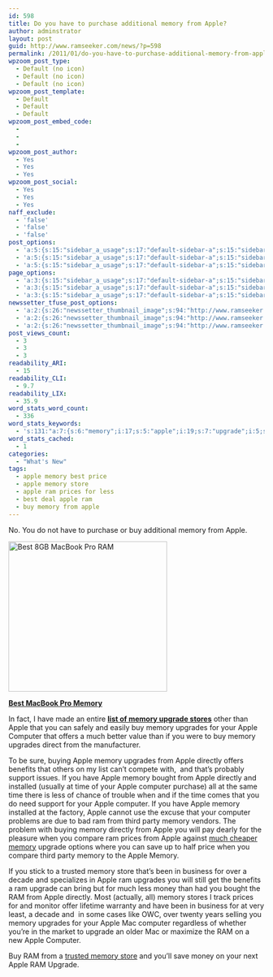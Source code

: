 ```yaml
---
id: 598
title: Do you have to purchase additional memory from Apple?
author: adminstrator
layout: post
guid: http://www.ramseeker.com/news/?p=598
permalink: /2011/01/do-you-have-to-purchase-additional-memory-from-apple/
wpzoom_post_type:
  - Default (no icon)
  - Default (no icon)
  - Default (no icon)
wpzoom_post_template:
  - Default
  - Default
  - Default
wpzoom_post_embed_code:
  - 
  - 
  - 
wpzoom_post_author:
  - Yes
  - Yes
  - Yes
wpzoom_post_social:
  - Yes
  - Yes
  - Yes
naff_exclude:
  - 'false'
  - 'false'
  - 'false'
post_options:
  - 'a:5:{s:15:"sidebar_a_usage";s:17:"default-sidebar-a";s:15:"sidebar_b_usage";s:17:"default-sidebar-b";s:9:"hwa_usage";s:17:"default-headerbar";s:8:"ad_above";s:0:"";s:8:"ad_below";s:0:"";}'
  - 'a:5:{s:15:"sidebar_a_usage";s:17:"default-sidebar-a";s:15:"sidebar_b_usage";s:17:"default-sidebar-b";s:9:"hwa_usage";s:17:"default-headerbar";s:8:"ad_above";s:0:"";s:8:"ad_below";s:0:"";}'
  - 'a:5:{s:15:"sidebar_a_usage";s:17:"default-sidebar-a";s:15:"sidebar_b_usage";s:17:"default-sidebar-b";s:9:"hwa_usage";s:17:"default-headerbar";s:8:"ad_above";s:0:"";s:8:"ad_below";s:0:"";}'
page_options:
  - 'a:3:{s:15:"sidebar_a_usage";s:17:"default-sidebar-a";s:15:"sidebar_b_usage";s:17:"default-sidebar-b";s:9:"hwa_usage";s:17:"default-headerbar";}'
  - 'a:3:{s:15:"sidebar_a_usage";s:17:"default-sidebar-a";s:15:"sidebar_b_usage";s:17:"default-sidebar-b";s:9:"hwa_usage";s:17:"default-headerbar";}'
  - 'a:3:{s:15:"sidebar_a_usage";s:17:"default-sidebar-a";s:15:"sidebar_b_usage";s:17:"default-sidebar-b";s:9:"hwa_usage";s:17:"default-headerbar";}'
newssetter_tfuse_post_options:
  - 'a:2:{s:26:"newssetter_thumbnail_image";s:94:"http://www.ramseeker.com/wp-content/uploads/2011/01/Screen-shot-2011-03-25-at-11.02.05-AM1.png";s:24:"newssetter_disable_image";s:4:"true";}'
  - 'a:2:{s:26:"newssetter_thumbnail_image";s:94:"http://www.ramseeker.com/wp-content/uploads/2011/01/Screen-shot-2011-03-25-at-11.02.05-AM1.png";s:24:"newssetter_disable_image";s:4:"true";}'
  - 'a:2:{s:26:"newssetter_thumbnail_image";s:94:"http://www.ramseeker.com/wp-content/uploads/2011/01/Screen-shot-2011-03-25-at-11.02.05-AM1.png";s:24:"newssetter_disable_image";s:4:"true";}'
post_views_count:
  - 3
  - 3
  - 3
readability_ARI:
  - 15
readability_CLI:
  - 9.7
readability_LIX:
  - 35.9
word_stats_word_count:
  - 336
word_stats_keywords:
  - 's:131:"a:7:{s:6:"memory";i:17;s:5:"apple";i:19;s:7:"upgrade";i:5;s:8:"upgrades";i:5;s:8:"computer";i:6;s:8:"directly";i:4;s:4:"time";i:3;}";'
word_stats_cached:
  - 1
categories:
  - "What's New"
tags:
  - apple memory best price
  - apple memory store
  - apple ram prices for less
  - best deal apple ram
  - buy memory from apple
---
```

<div style="float: right; margin-right: 5px;">
</div>

<div style="float: right; margin-right: 5px;">
</div>

<div style="float: right; margin-right: 5px;">
</div>

No. You do not have to purchase or buy additional memory from Apple.

[<img class="alignnone size-full wp-image-1239" title="Cheapest MacBook Pro 8GB Kits" src="http://www.ramseeker.com/wp-content/uploads/2011/01/Screen-shot-2011-03-25-at-11.02.05-AM1.png" alt="Best 8GB MacBook Pro RAM" width="312" height="296" />][1]

**[Best MacBook Pro Memory][1]**

In fact, I have made an entire **[list of memory upgrade stores][2]** other than Apple that you can safely and easily buy memory upgrades for your Apple Computer that offers a much better value than if you were to buy memory upgrades direct from the manufacturer.

To be sure, buying Apple memory upgrades from Apple directly offers benefits that others on my list can&#8217;t compete with,  and that&#8217;s probably support issues. If you have Apple memory bought from Apple directly and installed (usually at time of your Apple computer purchase) all at the same time there is less of chance of trouble when and if the time comes that you do need support for your Apple computer. If you have Apple memory installed at the factory, Apple cannot use the excuse that your computer problems are due to bad ram from third party memory vendors. The problem with buying memory directly from Apple you will pay dearly for the pleasure when you compare ram prices from Apple against [much cheaper memory][3] upgrade options where you can save up to half price when you compare third party memory to the Apple Memory.

If you stick to a trusted memory store that&#8217;s been in business for over a decade and specializes in Apple ram upgrades you will still get the benefits a ram upgrade can bring but for much less money than had you bought the RAM from Apple directly. Most (actually, all) memory stores I track prices for and monitor offer lifetime warranty and have been in business for at very least, a decade and  in some cases like OWC, over twenty years selling you memory upgrades for your Apple Mac computer regardless of whether you&#8217;re in the market to upgrade an older Mac or maximize the RAM on a new Apple Computer.

Buy RAM from a [trusted memory store][2] and you&#8217;ll save money on your next Apple RAM Upgrade.

 [1]: http://www.amazon.com/gp/product/B001PS9UKW/ref=as_li_ss_tl?ie=UTF8&tag=ramseeker-20&linkCode=as2&camp=1789&creative=390957&creativeASIN=B001PS9UKW
 [2]: http://www.ramseeker.com
 [3]: http://www.ramseeker.com "much cheaper memory"